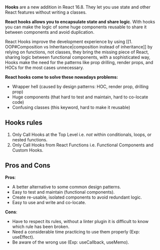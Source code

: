 **Hooks** are a new addition in React 16.8. They let you use state and other React features without writing a classes.

**React hooks allows you to encapsulate state and share logic**. With hooks you can make the logic of some huge components reusable to share it between components and avoid duplication.

React Hooks improve the development experience by using [[1. OOP#Composition vs Inheritance|composition instead of inheritance]] by relying on functions, not classes, they bring the missing piece of React, sharing logic between functional components, with a sophisticated way, Hooks make the need for the patterns like prop drilling, render props, and HOCs for the most cases unnecessary.

**React hooks come to solve these nowadays problems:**

-   Wrapper hell (caused by design patterns: HOC, render prop, drilling prop)
-   Huge components (that hard to test and maintain, hard to co-locate code)
-   Confusing classes (this keyword, hard to make it reusable)

## Hooks rules

1. Only Call Hooks at the Top Level i.e. _not_ within conditionals, loops, or nested functions.
2. Only Call Hooks from React Functions i.e. Functional Components and Custom Hooks.

## Pros and Cons

**Pros**:

-   A better alternative to some common design patterns.
-   Easy to test and maintain (functional components).
-   Create re-usable, isolated components to avoid redundant logic.
-   Easy to use and write and co-locate.

**Cons**:

-   Have to respect its rules, without a linter plugin it is difficult to know which rule has been broken.
-   Need a considerable time practicing to use them properly (Exp: useEffect).
-   Be aware of the wrong use (Exp: useCallback, useMemo).



